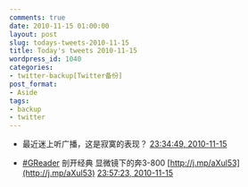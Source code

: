 ```yaml
---
comments: true
date: 2010-11-15 01:00:00
layout: post
slug: todays-tweets-2010-11-15
title: Today's tweets 2010-11-15
wordpress_id: 1040
categories:
- twitter-backup[Twitter备份]
post_format:
- Aside
tags:
- backup
- twitter
---
```





  * 最近迷上听广播，这是寂寞的表现？ [23:34:49, 2010-11-15](http://twitter.com/gfrog/statuses/4195626287898624)





  * [#GReader](http://search.twitter.com/search?q=%23GReader) 剖开经典 显微镜下的奔3-800 [http://j.mp/aXul53](http://j.mp/aXul53) [23:57:23, 2010-11-15](http://twitter.com/gfrog/statuses/4201303374823424)




